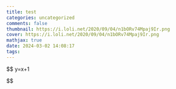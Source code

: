 ```yaml
---
title: test
categories: uncategorized
comments: false
thumbnail: https://i.loli.net/2020/09/04/n1bORv74Mpaj9Ir.png
cover: https://i.loli.net/2020/09/04/n1bORv74Mpaj9Ir.png
mathjax: true
date: 2024-03-02 14:08:17
tags:
---
```


$$
y=x+1

$$

<!--more-->